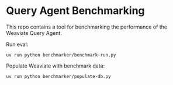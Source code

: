 # Query Agent Benchmarking

This repo contains a tool for benchmarking the performance of the Weaviate Query Agent.

Run eval:
```
uv run python benchmarker/benchmark-run.py
```


Populate Weaviate with benchmark data:
```
uv run python benchmarker/populate-db.py
```

